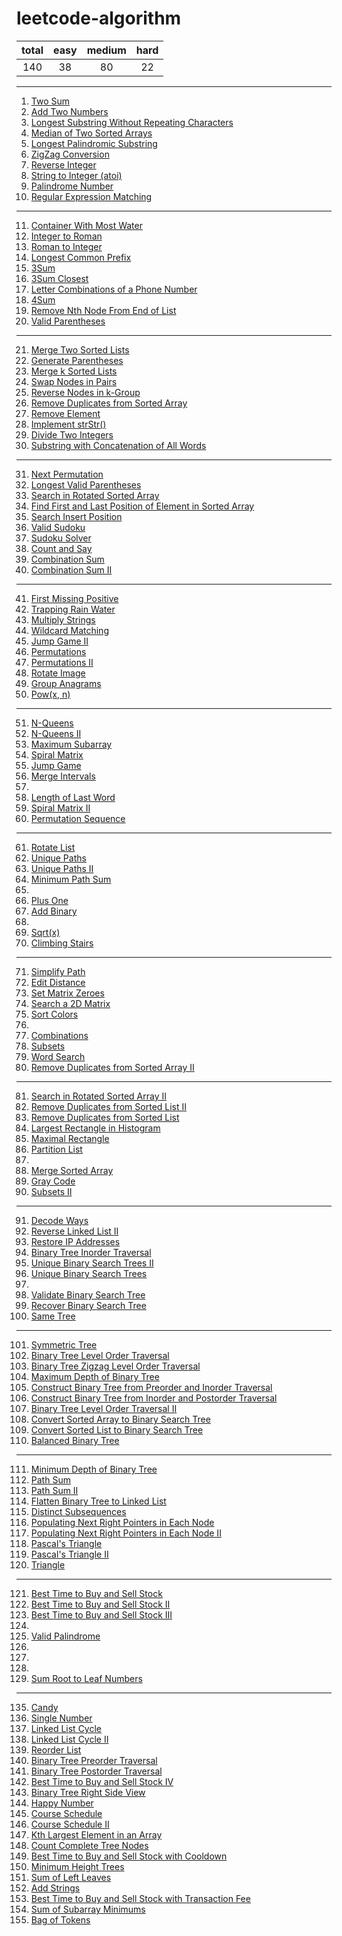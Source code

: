 [comment]:超链接的加入方式：[tag](url)
[comment]:分割线的加入方式：----

# leetcode-algorithm
|total|easy|medium|hard|
|:---:|:---:|:---:|:---:|
|140|38|80|22|
----
1. [Two Sum](https://github.com/assassint2017/leetcode-algorithm/tree/master/Two%20Sum)
2. [Add Two Numbers](https://github.com/assassint2017/leetcode-algorithm/tree/master/Add%20Two%20Numbers)
3. [Longest Substring Without Repeating Characters](https://github.com/assassint2017/leetcode-algorithm/tree/master/Longest%20Substring%20Without%20Repeating%20Characters)  
4. [Median of Two Sorted Arrays](https://github.com/assassint2017/leetcode-algorithm/tree/master/Median%20of%20Two%20Sorted%20Arrays)  
5. [Longest Palindromic Substring](https://github.com/assassint2017/leetcode-algorithm/tree/master/Longest%20Palindromic%20Substring)  
6. [ZigZag Conversion](https://github.com/assassint2017/leetcode-algorithm/tree/master/ZigZag%20Conversion)  
7. [Reverse Integer](https://github.com/assassint2017/leetcode-algorithm/tree/master/Reverse%20Integer)  
8. [String to Integer (atoi)](https://github.com/assassint2017/leetcode-algorithm/tree/master/String%20to%20Integer%20(atoi))  
9. [Palindrome Number](https://github.com/assassint2017/leetcode-algorithm/tree/master/Palindrome%20Number)  
10. [Regular Expression Matching](https://github.com/assassint2017/leetcode-algorithm/tree/master/Regular%20Expression%20Matching)  
----
11. [Container With Most Water](https://github.com/assassint2017/leetcode-algorithm/tree/master/Container%20With%20Most%20Water)
12. [Integer to Roman](https://github.com/assassint2017/leetcode-algorithm/tree/master/Integer%20to%20Roman)
13. [Roman to Integer](https://github.com/assassint2017/leetcode-algorithm/tree/master/Roman%20to%20Integer)
14. [Longest Common Prefix](https://github.com/assassint2017/leetcode-algorithm/tree/master/Longest%20Common%20Prefix)
15. [3Sum](https://github.com/assassint2017/leetcode-algorithm/tree/master/3Sum)
16. [3Sum Closest](https://github.com/assassint2017/leetcode-algorithm/tree/master/3Sum%20Closest)
17. [Letter Combinations of a Phone Number](https://github.com/assassint2017/leetcode-algorithm/tree/master/Letter%20Combinations%20of%20a%20Phone%20Number)
18. [4Sum](https://github.com/assassint2017/leetcode-algorithm/tree/master/4Sum)
19. [Remove Nth Node From End of List](https://github.com/assassint2017/leetcode-algorithm/tree/master/Remove%20Nth%20Node%20From%20End%20of%20List)
20. [Valid Parentheses](https://github.com/assassint2017/leetcode-algorithm/tree/master/Valid%20Parentheses)
----
21. [Merge Two Sorted Lists](https://github.com/assassint2017/leetcode-algorithm/tree/master/Merge%20Two%20Sorted%20Lists)
22. [Generate Parentheses](https://github.com/assassint2017/leetcode-algorithm/tree/master/Generate%20Parentheses)
23. [Merge k Sorted Lists](https://github.com/assassint2017/leetcode-algorithm/tree/master/Merge%20k%20Sorted%20Lists)
24. [Swap Nodes in Pairs](https://github.com/assassint2017/leetcode-algorithm/tree/master/Swap%20Nodes%20in%20Pairs)
25. [Reverse Nodes in k-Group](https://github.com/assassint2017/leetcode-algorithm/tree/master/Reverse%20Nodes%20in%20k-Group)
26. [Remove Duplicates from Sorted Array](https://github.com/assassint2017/leetcode-algorithm/tree/master/Remove%20Duplicates%20from%20Sorted%20Array)
27. [Remove Element](https://github.com/assassint2017/leetcode-algorithm/tree/master/Remove%20Element)
28. [Implement strStr()](https://github.com/assassint2017/leetcode-algorithm/tree/master/Implement%20strStr())
29. [Divide Two Integers](https://github.com/assassint2017/leetcode-algorithm/tree/master/Divide%20Two%20Integers)
30. [Substring with Concatenation of All Words](https://github.com/assassint2017/leetcode-algorithm/tree/master/Substring%20with%20Concatenation%20of%20All%20Words)
----
31. [Next Permutation](https://github.com/assassint2017/leetcode-algorithm/tree/master/Next%20Permutation)
32. [Longest Valid Parentheses](https://github.com/assassint2017/leetcode-algorithm/tree/master/Longest%20Valid%20Parentheses)
33. [Search in Rotated Sorted Array](https://github.com/assassint2017/leetcode-algorithm/tree/master/Search%20in%20Rotated%20Sorted%20Array)
34. [Find First and Last Position of Element in Sorted Array](https://github.com/assassint2017/leetcode-algorithm/tree/master/Find%20First%20and%20Last%20Position%20of%20Element%20in%20Sorted%20Array)
35. [Search Insert Position](https://github.com/assassint2017/leetcode-algorithm/tree/master/Search%20Insert%20Position)
36. [Valid Sudoku](https://github.com/assassint2017/leetcode-algorithm/tree/master/Valid%20Sudoku)
37. [Sudoku Solver](https://github.com/assassint2017/leetcode-algorithm/tree/master/Sudoku%20Solver)
38. [Count and Say](https://github.com/assassint2017/leetcode-algorithm/tree/master/Count%20and%20Say)
39. [Combination Sum](https://github.com/assassint2017/leetcode-algorithm/tree/master/Combination%20Sum)
40. [Combination Sum II](https://github.com/assassint2017/leetcode-algorithm/tree/master/Combination%20Sum%20II)
----
41. [First Missing Positive](https://github.com/assassint2017/leetcode-algorithm/tree/master/First%20Missing%20Positive)
42. [Trapping Rain Water](https://github.com/assassint2017/leetcode-algorithm/tree/master/Trapping%20Rain%20Water)
43. [Multiply Strings](https://github.com/assassint2017/leetcode-algorithm/tree/master/Multiply%20Strings)
44. [Wildcard Matching](https://github.com/assassint2017/leetcode-algorithm/tree/master/Wildcard%20Matching)
45. [Jump Game II](https://github.com/assassint2017/leetcode-algorithm/tree/master/Jump%20Game%20II)
46. [Permutations](https://github.com/assassint2017/leetcode-algorithm/tree/master/Permutations)
47. [Permutations II](https://github.com/assassint2017/leetcode-algorithm/tree/master/Permutations%20II)
48. [Rotate Image](https://github.com/assassint2017/leetcode-algorithm/tree/master/Rotate%20Image)
49. [Group Anagrams](https://github.com/assassint2017/leetcode-algorithm/tree/master/Group%20Anagrams)
50. [Pow(x, n)](https://github.com/assassint2017/leetcode-algorithm/tree/master/Pow(x%2C%20n))
----
51. [N-Queens](https://github.com/assassint2017/leetcode-algorithm/tree/master/N-Queens)
52. [N-Queens II](https://github.com/assassint2017/leetcode-algorithm/tree/master/N-Queens%20II)
53. [Maximum Subarray](https://github.com/assassint2017/leetcode-algorithm/tree/master/Maximum%20Subarray)
54. [Spiral Matrix](https://github.com/assassint2017/leetcode-algorithm/tree/master/Spiral%20Matrix)
55. [Jump Game](https://github.com/assassint2017/leetcode-algorithm/tree/master/Jump%20Game)
56. [Merge Intervals](https://github.com/assassint2017/leetcode-algorithm/tree/master/Merge%20Intervals)
57. []()
58. [Length of Last Word](https://github.com/assassint2017/leetcode-algorithm/tree/master/Length%20of%20Last%20Word)
59. [Spiral Matrix II](https://github.com/assassint2017/leetcode-algorithm/tree/master/Spiral%20Matrix%20II)
60. [Permutation Sequence](https://github.com/assassint2017/leetcode-algorithm/tree/master/Permutation%20Sequence)
----
61. [Rotate List](https://github.com/assassint2017/leetcode-algorithm/tree/master/Rotate%20List)
62. [Unique Paths](https://github.com/assassint2017/leetcode-algorithm/tree/master/Unique%20Paths)
63. [Unique Paths II](https://github.com/assassint2017/leetcode-algorithm/tree/master/Unique%20Paths%20II)
64. [Minimum Path Sum](https://github.com/assassint2017/leetcode-algorithm/tree/master/Minimum%20Path%20Sum)
65. []()
66. [Plus One](https://github.com/assassint2017/leetcode-algorithm/tree/master/Plus%20One)
67. [Add Binary](https://github.com/assassint2017/leetcode-algorithm/tree/master/Add%20Binary)
68. []()
69. [Sqrt(x)](https://github.com/assassint2017/leetcode-algorithm/tree/master/Sqrt(x))
70. [Climbing Stairs](https://github.com/assassint2017/leetcode-algorithm/tree/master/Climbing%20Stairs)
----
71. [Simplify Path](https://github.com/assassint2017/leetcode-algorithm/tree/master/Simplify%20Path)
72. [Edit Distance](https://github.com/assassint2017/leetcode-algorithm/tree/master/Edit%20Distance)
73. [Set Matrix Zeroes](https://github.com/assassint2017/leetcode-algorithm/tree/master/Set%20Matrix%20Zeroes)
74. [Search a 2D Matrix](https://github.com/assassint2017/leetcode-algorithm/tree/master/Search%20a%202D%20Matrix)
75. [Sort Colors](https://github.com/assassint2017/leetcode-algorithm/tree/master/Sort%20Colors)
76. []()
77. [Combinations](https://github.com/assassint2017/leetcode-algorithm/tree/master/Combinations)
78. [Subsets](https://github.com/assassint2017/leetcode-algorithm/tree/master/Subsets)
79. [Word Search](https://github.com/assassint2017/leetcode-algorithm/tree/master/Word%20Search)
80. [Remove Duplicates from Sorted Array II](https://github.com/assassint2017/leetcode-algorithm/tree/master/Remove%20Duplicates%20from%20Sorted%20Array%20II)
----
81. [Search in Rotated Sorted Array II](https://github.com/assassint2017/leetcode-algorithm/tree/master/Search%20in%20Rotated%20Sorted%20Array%20II)
82. [Remove Duplicates from Sorted List II](https://github.com/assassint2017/leetcode-algorithm/tree/master/Remove%20Duplicates%20from%20Sorted%20List%20II)
83. [Remove Duplicates from Sorted List](https://github.com/assassint2017/leetcode-algorithm/tree/master/Remove%20Duplicates%20from%20Sorted%20List)
84. [Largest Rectangle in Histogram](https://github.com/assassint2017/leetcode-algorithm/tree/master/Largest%20Rectangle%20in%20Histogram)
85. [Maximal Rectangle](https://github.com/assassint2017/leetcode-algorithm/tree/master/Maximal%20Rectangle)
86. [Partition List](https://github.com/assassint2017/leetcode-algorithm/tree/master/Partition%20List)
87. []()
88. [Merge Sorted Array](https://github.com/assassint2017/leetcode-algorithm/tree/master/Merge%20Sorted%20Array)
89. [Gray Code](https://github.com/assassint2017/leetcode-algorithm/tree/master/Gray%20Code)
90. [Subsets II](https://github.com/assassint2017/leetcode-algorithm/tree/master/Subsets%20II)
----
91. [Decode Ways](https://github.com/assassint2017/leetcode-algorithm/tree/master/Decode%20Ways)
92. [Reverse Linked List II](https://github.com/assassint2017/leetcode-algorithm/tree/master/Reverse%20Linked%20List%20II)
93. [Restore IP Addresses](https://github.com/assassint2017/leetcode-algorithm/tree/master/Restore%20IP%20Addresses)
94. [Binary Tree Inorder Traversal](https://github.com/assassint2017/leetcode-algorithm/tree/master/Binary%20Tree%20Inorder%20Traversal)
95. [Unique Binary Search Trees II](https://github.com/assassint2017/leetcode-algorithm/tree/master/Unique%20Binary%20Search%20Trees%20II)
96. [Unique Binary Search Trees](https://github.com/assassint2017/leetcode-algorithm/tree/master/Unique%20Binary%20Search%20Trees)
97. []()
98. [Validate Binary Search Tree](https://github.com/assassint2017/leetcode-algorithm/tree/master/Validate%20Binary%20Search%20Tree)
99. [Recover Binary Search Tree](https://github.com/assassint2017/leetcode-algorithm/tree/master/Recover%20Binary%20Search%20Tree)
100. [Same Tree](https://github.com/assassint2017/leetcode-algorithm/tree/master/Same%20Tree)
----
101. [Symmetric Tree](https://github.com/assassint2017/leetcode-algorithm/tree/master/Symmetric%20Tree)
102. [Binary Tree Level Order Traversal](https://github.com/assassint2017/leetcode-algorithm/tree/master/Binary%20Tree%20Level%20Order%20Traversal)
103. [Binary Tree Zigzag Level Order Traversal](https://github.com/assassint2017/leetcode-algorithm/tree/master/Binary%20Tree%20Zigzag%20Level%20Order%20Traversal)
104. [Maximum Depth of Binary Tree](https://github.com/assassint2017/leetcode-algorithm/tree/master/Maximum%20Depth%20of%20Binary%20Tree)
105. [Construct Binary Tree from Preorder and Inorder Traversal](https://github.com/assassint2017/leetcode-algorithm/tree/master/Construct%20Binary%20Tree%20from%20Preorder%20and%20Inorder%20Traversal)
106. [Construct Binary Tree from Inorder and Postorder Traversal](https://github.com/assassint2017/leetcode-algorithm/tree/master/Construct%20Binary%20Tree%20from%20Inorder%20and%20Postorder%20Traversal)
107. [Binary Tree Level Order Traversal II](https://github.com/assassint2017/leetcode-algorithm/tree/master/Binary%20Tree%20Level%20Order%20Traversal%20II)
108. [Convert Sorted Array to Binary Search Tree](https://github.com/assassint2017/leetcode-algorithm/tree/master/Convert%20Sorted%20Array%20to%20Binary%20Search%20Tree)
109. [Convert Sorted List to Binary Search Tree](https://github.com/assassint2017/leetcode-algorithm/tree/master/Convert%20Sorted%20List%20to%20Binary%20Search%20Tree)
110. [Balanced Binary Tree](https://github.com/assassint2017/leetcode-algorithm/tree/master/Balanced%20Binary%20Tree)
----
111. [Minimum Depth of Binary Tree](https://github.com/assassint2017/leetcode-algorithm/tree/master/Minimum%20Depth%20of%20Binary%20Tree)
112. [Path Sum](https://github.com/assassint2017/leetcode-algorithm/tree/master/Path%20Sum)
113. [Path Sum II](https://github.com/assassint2017/leetcode-algorithm/tree/master/Path%20Sum%20II)
114. [Flatten Binary Tree to Linked List](https://github.com/assassint2017/leetcode-algorithm/tree/master/Flatten%20Binary%20Tree%20to%20Linked%20List)
115. [Distinct Subsequences]()
116. [Populating Next Right Pointers in Each Node]()
117. [Populating Next Right Pointers in Each Node II]()
118. [Pascal's Triangle](https://github.com/assassint2017/leetcode-algorithm/tree/master/Pascal's%20Triangle)
119. [Pascal's Triangle II](https://github.com/assassint2017/leetcode-algorithm/tree/master/Pascal's%20Triangle%20II)
120. [Triangle](https://github.com/assassint2017/leetcode-algorithm/tree/master/Triangle)
----
121. [Best Time to Buy and Sell Stock](https://github.com/assassint2017/leetcode-algorithm/tree/master/Best%20Time%20to%20Buy%20and%20Sell%20Stock)
122. [Best Time to Buy and Sell Stock II](https://github.com/assassint2017/leetcode-algorithm/tree/master/Best%20Time%20to%20Buy%20and%20Sell%20Stock%20II)
123. [Best Time to Buy and Sell Stock III](https://github.com/assassint2017/leetcode-algorithm/tree/master/Best%20Time%20to%20Buy%20and%20Sell%20Stock%20III)
124. []()
125. [Valid Palindrome](https://github.com/assassint2017/leetcode-algorithm/tree/master/Valid%20Palindrome)
126. []()
127. []()
128. []()
129. [Sum Root to Leaf Numbers](https://github.com/assassint2017/leetcode-algorithm/tree/master/Sum%20Root%20to%20Leaf%20Numbers)
----
135. [Candy](https://github.com/assassint2017/leetcode-algorithm/tree/master/Candy)
136. [Single Number](https://github.com/assassint2017/leetcode-algorithm/tree/master/Single%20Number)
141. [Linked List Cycle](https://github.com/assassint2017/leetcode-algorithm/tree/master/Linked%20List%20Cycle)
142. [Linked List Cycle II ](https://github.com/assassint2017/leetcode-algorithm/tree/master/Linked%20List%20Cycle%20II)
143. [Reorder List](https://github.com/assassint2017/leetcode-algorithm/tree/master/Reorder%20List)
144. [Binary Tree Preorder Traversal](https://github.com/assassint2017/leetcode-algorithm/tree/master/Binary%20Tree%20Preorder%20Traversal)
145. [Binary Tree Postorder Traversal](https://github.com/assassint2017/leetcode-algorithm/tree/master/Binary%20Tree%20Postorder%20Traversal)
188. [Best Time to Buy and Sell Stock IV](https://github.com/assassint2017/leetcode-algorithm/tree/master/Best%20Time%20to%20Buy%20and%20Sell%20Stock%20IV)
199. [Binary Tree Right Side View](https://github.com/assassint2017/leetcode-algorithm/tree/master/Binary%20Tree%20Right%20Side%20View)
202. [Happy Number](https://github.com/assassint2017/leetcode-algorithm/tree/master/Happy%20Number)
207. [Course Schedule](https://github.com/assassint2017/leetcode-algorithm/tree/master/Course%20Schedule)
210. [Course Schedule II](https://github.com/assassint2017/leetcode-algorithm/tree/master/Course%20Schedule%20II)
215. [Kth Largest Element in an Array](https://github.com/assassint2017/leetcode-algorithm/tree/master/Kth%20Largest%20Element%20in%20an%20Array)
222. [Count Complete Tree Nodes](https://github.com/assassint2017/leetcode-algorithm/tree/master/Count%20Complete%20Tree%20Nodes)
309. [Best Time to Buy and Sell Stock with Cooldown](https://github.com/assassint2017/leetcode-algorithm/tree/master/Best%20Time%20to%20Buy%20and%20Sell%20Stock%20with%20Cooldown)
310. [Minimum Height Trees](https://github.com/assassint2017/leetcode-algorithm/tree/master/Minimum%20Height%20Trees)
404. [Sum of Left Leaves](https://github.com/assassint2017/leetcode-algorithm/tree/master/Sum%20of%20Left%20Leaves)
415. [Add Strings](https://github.com/assassint2017/leetcode-algorithm/tree/master/Add%20Strings)
714. [Best Time to Buy and Sell Stock with Transaction Fee](https://github.com/assassint2017/leetcode-algorithm/tree/master/Best%20Time%20to%20Buy%20and%20Sell%20Stock%20with%20Transaction%20Fee)
907. [Sum of Subarray Minimums](https://github.com/assassint2017/leetcode-algorithm/tree/master/Sum%20of%20Subarray%20Minimums)
948. [Bag of Tokens](https://github.com/assassint2017/leetcode-algorithm/tree/master/Bag%20of%20Tokens)
